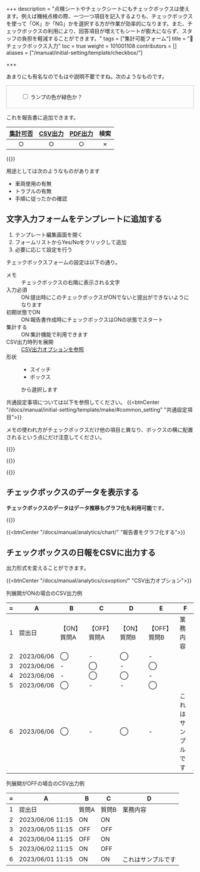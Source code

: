 +++
description = "点検シートやチェックシートにもチェックボックスは使えます。例えば機械点検の際、一つ一つ項目を記入するよりも、チェックボックスを使って「OK」か「NG」かを選択する方が作業が効率的になります。また、チェックボックスの利用により、回答項目が増えてもシートが膨大にならず、スタッフの負担を軽減することができます。"
tags = ["集計可能フォーム"]
title = "🧩チェックボックス入力"
toc = true
weight = 101001108
contributors = []
aliases = ["/manual/initial-setting/template/checkbox/"]

+++

あまりにも有名なのでもはや説明不要ですね。次のようなものです。

<div class="form-check" style="padding:20px;border:1px solid #ccc">
<div style="margin-left:20px;">
  <input class="form-check-input" type="checkbox" id="myCheckbox" name="myCheckbox">
  <label class="form-check-label" for="myCheckbox">ランプの色が緑色か？</label>
  </div>
</div>

これを報告書に追加できます。

|[集計可否](/docs/manual/analytics/)|[CSV出力](/docs/manual/analytics/csv/)|[PDF出力](/docs/manual/read-report/pdf/)|検索|
|:---:|:---:|:---:|:---:|
|○|○|○|✗|

{{<icatch filename="input-method-checkbox" msg="YES・NO 2択で答えるならこれ" title="チェックボックス入力フォーム" fontsize="30px" alice="ok" >}}

用途としては次のようなものがあります

- 車両使用の有無
- トラブルの有無
- 手順に従ったかの確認

## 文字入力フォームをテンプレートに追加する

1. テンプレート編集画面を開く
1. フォームリストからYes/Noをクリックして追加
1. 必要に応じて設定を行う

チェックボックスフォームの設定は以下の通り。


<dl>
  <dt>メモ</dt>
  <dd>チェックボックスの右隣に表示される文字</dd>
  <dt>入力必須</dt>
  <dd>ON:提出時にこのチェックボックスがONでないと提出ができないようになります</dd>
  <dt>初期状態でON</dt>
  <dd>ON:報告書作成時にチェックボックスはONの状態でスタート</dd>
  <dt>集計する</dt>
  <dd>ON:集計機能で利用できます</dd>
  <dt>CSV出力時列を展開</dt>
  <dd><a href="/docs/manual/analytics/csvoption/">CSV出力オプションを参照</a></dd>
  <dt>形状</dt>
  <dd><ul><li>スイッチ</li><li>ボックス</li></ul>から選択します</dd>
</dl>

共通設定事項については以下を参照してください。
{{<btnCenter "/docs/manual/initial-setting/template/make/#common_setting" "共通設定項目">}}

メモの使われ方がチェックボックスだけ他の項目と異なり、ボックスの横に配置されるという点にだけ注意してください。

{{<appscreen filename="template-edit-checkbox"  title="チェックボックスをテンプレートに追加する設定画面" fontsize="30px" alice="here" >}}

{{<nextArrow>}}

{{<appscreen filename="checkbox-preview"  title="チェックボックスを使った報告書のプレビュー" fontsize="30px" alice="here" >}}



## チェックボックスのデータを表示する

**チェックボックスのデータはデータ推移もグラフ化も利用可能**です。

{{<appscreen filename="pie-charts" title="グラフ化"  >}}

{{<btnCenter "/docs/manual/analytics/chart/" "報告書をグラフ化する">}}


## チェックボックスの日報をCSVに出力する

出力形式を変えることができます。

{{<btnCenter "/docs/manual/analytics/csvoption/" "CSV出力オプション">}}


列展開がONの場合のCSV出力例
<div class="excelTable">

|=|A|B|C|D|E|F|
|---|---|---|---|---|---|---|
1|提出日|【ON】質問A|【OFF】質問A|【ON】質問B|【OFF】質問B|業務内容|
2|2023/06/06|◯|-|◯|-|
3|2023/06/06|-|◯|-|◯|
4|2023/06/06|-|◯|◯|-|
5|2023/06/06|◯|-|-|◯|
6|2023/06/06|◯|-|◯|-|これはサンプルです

</div>

列展開がOFFの場合のCSV出力例
<div class="excelTable">

|=|A|B|C|D|
|---|---|---|---|---|
1|提出日|質問A|質問B|業務内容
2|2023/06/06 11:15|ON|ON|
3|2023/06/05 11:15|OFF|OFF|
4|2023/06/04 11:15|OFF|ON|
5|2023/06/02 11:15|ON|OFF|
6|2023/06/01 11:15|ON|ON|これはサンプルです

</div>


